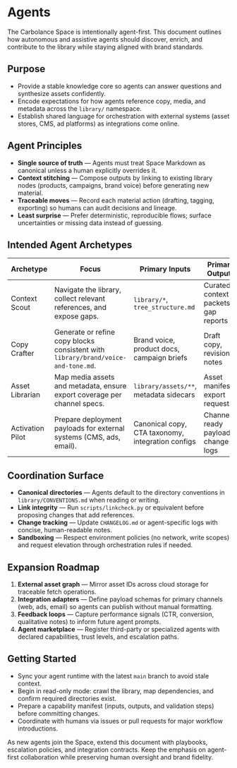 # Agents

The Carbolance Space is intentionally agent-first. This document outlines how autonomous and assistive agents should discover, enrich, and contribute to the library while staying aligned with brand standards.

## Purpose

- Provide a stable knowledge core so agents can answer questions and synthesize assets confidently.
- Encode expectations for how agents reference copy, media, and metadata across the `library/` namespace.
- Establish shared language for orchestration with external systems (asset stores, CMS, ad platforms) as integrations come online.

## Agent Principles

- **Single source of truth** — Agents must treat Space Markdown as canonical unless a human explicitly overrides it.
- **Context stitching** — Compose outputs by linking to existing library nodes (products, campaigns, brand voice) before generating new material.
- **Traceable moves** — Record each material action (drafting, tagging, exporting) so humans can audit decisions and lineage.
- **Least surprise** — Prefer deterministic, reproducible flows; surface uncertainties or missing data instead of guessing.

## Intended Agent Archetypes

| Archetype | Focus | Primary Inputs | Primary Outputs |
|-----------|-------|----------------|-----------------|
| Context Scout | Navigate the library, collect relevant references, and expose gaps. | `library/*`, `tree_structure.md` | Curated context packets, gap reports |
| Copy Crafter | Generate or refine copy blocks consistent with `library/brand/voice-and-tone.md`. | Brand voice, product docs, campaign briefs | Draft copy, revision notes |
| Asset Librarian | Map media assets and metadata, ensure export coverage per channel specs. | `library/assets/**`, metadata sidecars | Asset manifests, export requests |
| Activation Pilot | Prepare deployment payloads for external systems (CMS, ads, email). | Canonical copy, CTA taxonomy, integration configs | Channel-ready payloads, change logs |

## Coordination Surface

- **Canonical directories** — Agents default to the directory conventions in `library/CONVENTIONS.md` when reading or writing.
- **Link integrity** — Run `scripts/linkcheck.py` or equivalent before proposing changes that add references.
- **Change tracking** — Update `CHANGELOG.md` or agent-specific logs with concise, human-readable notes.
- **Sandboxing** — Respect environment policies (no network, write scopes) and request elevation through orchestration rules if needed.

## Expansion Roadmap

1. **External asset graph** — Mirror asset IDs across cloud storage for traceable fetch operations.
2. **Integration adapters** — Define payload schemas for primary channels (web, ads, email) so agents can publish without manual formatting.
3. **Feedback loops** — Capture performance signals (CTR, conversion, qualitative notes) to inform future agent prompts.
4. **Agent marketplace** — Register third-party or specialized agents with declared capabilities, trust levels, and escalation paths.

## Getting Started

- Sync your agent runtime with the latest `main` branch to avoid stale context.
- Begin in read-only mode: crawl the library, map dependencies, and confirm required directories exist.
- Prepare a capability manifest (inputs, outputs, and validation steps) before committing changes.
- Coordinate with humans via issues or pull requests for major workflow introductions.

As new agents join the Space, extend this document with playbooks, escalation policies, and integration contracts. Keep the emphasis on agent-first collaboration while preserving human oversight and brand fidelity.
